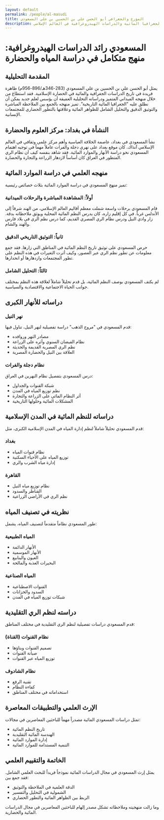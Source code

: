```yaml
---
layout: default
permalink: /people/al-masudi
title: المؤرخ والجغرافي أبو الحسن علي بن الحسين بن علي المسعودي
description: رائد الجغرافيا المائية والدراسات الهيدروغرافية في العالم الإسلامي
---
```


# المسعودي رائد الدراسات الهيدروغرافية: منهج متكامل في دراسة المياه والحضارة

## المقدمة التحليلية

يمثل أبو الحسن علي بن الحسين بن علي المسعودي (283-346هـ/896-956م) ظاهرة فريدة في تاريخ الدراسات الجغرافية والمائية في الحضارة الإسلامية. فقد استطاع من خلال منهجه الميداني المتميز ودراساته التحليلية العميقة أن يؤسس لعلم جديد يمكن أن نطلق عليه "الجغرافيا المائية التاريخية". تميز منهجه بالجمع بين الملاحظة المباشرة والتوثيق الدقيق والتحليل الشامل للظواهر المائية وعلاقتها بالتطور الحضاري للمجتمعات الإنسانية. 


## النشأة في بغداد: مركز العلوم والحضارة

نشأ المسعودي في بغداد، عاصمة الخلافة العباسية وأهم مركز علمي وثقافي في العالم الإسلامي آنذاك. كان موقع بغداد على نهري دجلة والفرات عاملاً مهماً في توجيه اهتمام المسعودي نحو دراسة الأنهار والموارد المائية. فقد شاهد بنفسه كيف أن نظام الري المتطور في العراق كان أساساً لازدهار الزراعة والتجارة والحضارة.

## منهجه العلمي في دراسة الموارد المائية

تميز منهج المسعودي في دراسة الموارد المائية بثلاث خصائص رئيسية:

### أولاً: المشاهدة المباشرة والرحلات الميدانية

قام المسعودي برحلات واسعة شملت معظم أقاليم العالم الإسلامي، من الهند شرقاً إلى الأندلس غرباً. في كل إقليم زاره، كان يدرس النظم المائية المحلية ويوثق ملاحظاته بدقة. زار وادي النيل ودرس نظام الري المصري القديم، كما درس نظم الري في بلاد فارس والهند والشام.

### ثانياً: التوثيق التاريخي الدقيق

حرص المسعودي على توثيق تاريخ النظم المائية في المناطق التي زارها. فقد جمع معلومات عن تطور نظم الري عبر العصور، وكيف أثرت التغيرات في هذه النظم على تطور المجتمعات وازدهارها أو انحدارها.

### ثالثاً: التحليل الشامل

لم يكتف المسعودي بوصف النظم المائية، بل قدم تحليلاً شاملاً لعلاقة هذه النظم بمختلف جوانب الحياة الاجتماعية والاقتصادية والسياسية.

## دراساته للأنهار الكبرى

### نهر النيل

قدم المسعودي في "مروج الذهب" دراسة تفصيلية لنهر النيل، تناول فيها:

- مصادر النهر وروافده
- نظام الفيضان السنوي وأثره على الزراعة
- نظم الري المصرية القديمة والحديثة
- العلاقة بين النيل والحضارة المصرية

### نظام دجلة والفرات

درس المسعودي بتفصيل نظام النهرين في العراق:

- شبكة القنوات والجداول
- نظم توزيع المياه في المدن
- أثر النظام المائي على الزراعة والتجارة
- المشكلات المائية وحلولها التاريخية

## دراساته للنظم المائية في المدن الإسلامية

قدم المسعودي تحليلاً شاملاً لنظم إدارة المياه في المدن الإسلامية الكبرى، مثل:

### بغداد

- نظام قنوات المياه
- توزيع المياه على الأحياء السكنية
- إدارة مياه الشرب والري

### القاهرة

- نظام توزيع مياه النيل
- القناطر والسدود
- نظم الري في الأراضي الزراعية

## نظريته في تصنيف المياه

طور المسعودي نظاماً متقدماً لتصنيف المياه، يشمل:

### المياه الطبيعية

- الأنهار الدائمة
- الأنهار الموسمية
- العيون والينابيع
- البحيرات العذبة والمالحة

### المياه الصناعية

- القنوات الاصطناعية
- السدود والخزانات
- شبكات توزيع المياه في المدن

## دراسته لنظم الري التقليدية

قدم المسعودي دراسات تفصيلية لنظم الري التقليدية في مختلف المناطق:

### نظام القنوات (القناة)

- تصميم القنوات وبناؤها
- صيانة القنوات
- توزيع المياه عبر القنوات

### نظام الشادوف

- تقنية الرفع
- كفاءة النظام
- استخداماته في مختلف المناطق

## الإرث العلمي والتطبيقات المعاصرة

تمثل دراسات المسعودي المائية مصدراً مهماً للباحثين المعاصرين في مجالات:

- تاريخ النظم المائية
- الهندسة المائية التقليدية
- إدارة الموارد المائية
- التنمية المستدامة للموارد المائية

## الخاتمة والتقييم العلمي

يمثل إرث المسعودي في مجال الدراسات المائية نموذجاً فريداً للبحث العلمي الشامل. فقد جمع بين:

- الدقة العلمية في الملاحظة والتوثيق
- الشمولية في التحليل والتفسير
- الربط بين الظواهر المائية والتطور الحضاري

وما زالت منهجيته وملاحظاته تشكل مصدر إلهام للباحثين المعاصرين في مجال الدراسات المائية والحضارية.
